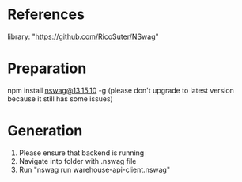 # References

library: "https://github.com/RicoSuter/NSwag"

# Preparation

npm install nswag@13.15.10 -g (please don't upgrade to latest version because it still has some issues)

# Generation

1) Please ensure that backend is running
2) Navigate into folder with .nswag file
3) Run "nswag run warehouse-api-client.nswag"